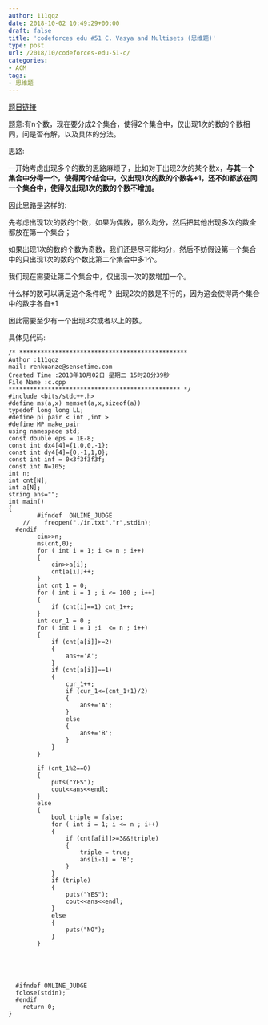 ```yaml
---
author: 111qqz
date: 2018-10-02 10:49:29+00:00
draft: false
title: 'codeforces edu #51 C. Vasya and Multisets (思维题)'
type: post
url: /2018/10/codeforces-edu-51-c/
categories:
- ACM
tags:
- 思维题
---
```


[题目链接](http://codeforces.com/contest/1051/problem/C)

题意:有n个数，现在要分成2个集合，使得2个集合中，仅出现1次的数的个数相同，问是否有解，以及具体的分法。

思路:

一开始考虑出现多个的数的思路麻烦了，比如对于出现2次的某个数x，**与其一个集合中分得一个，使得两个结合中，仅出现1次的数的个数各+1，还不如都放在同一个集合中，使得仅出现1次的数的个数不增加。**

因此思路是这样的:

先考虑出现1次的数的个数，如果为偶数，那么均分，然后把其他出现多次的数全都放在第一个集合；

如果出现1次的数的个数为奇数，我们还是尽可能均分，然后不妨假设第一个集合中的只出现1次的数的个数比第二个集合中多1个。

我们现在需要让第二个集合中，仅出现一次的数增加一个。

什么样的数可以满足这个条件呢？ 出现2次的数是不行的，因为这会使得两个集合中的数字各自+1

因此需要至少有一个出现3次或者以上的数。

具体见代码:

    
    /* ***********************************************
    Author :111qqz
    mail: renkuanze@sensetime.com
    Created Time :2018年10月02日 星期二 15时28分39秒
    File Name :c.cpp
    ************************************************ */
    #include <bits/stdc++.h>
    #define ms(a,x) memset(a,x,sizeof(a))
    typedef long long LL;
    #define pi pair < int ,int >
    #define MP make_pair
    using namespace std;
    const double eps = 1E-8;
    const int dx4[4]={1,0,0,-1};
    const int dy4[4]={0,-1,1,0};
    const int inf = 0x3f3f3f3f;
    const int N=105;
    int n;
    int cnt[N];
    int a[N];
    string ans="";
    int main()
    {
            #ifndef  ONLINE_JUDGE 
        //    freopen("./in.txt","r",stdin);
      #endif
    		cin>>n;
    		ms(cnt,0);
    		for ( int i = 1; i <= n ; i++)
    		{
    			cin>>a[i];
    			cnt[a[i]]++;
    		}
    		int cnt_1 = 0;
    		for ( int i = 1 ; i <= 100 ; i++)
    		{
    			if (cnt[i]==1) cnt_1++;
    		}
    		int cur_1 = 0 ;
    		for ( int i = 1 ;i  <= n ; i++)
    		{
    			if (cnt[a[i]]>=2)
    			{
    				ans+='A';
    			}
    			if (cnt[a[i]]==1)
    			{
    				cur_1++;
    				if (cur_1<=(cnt_1+1)/2)
    				{
    					ans+='A';
    				}
    				else
    				{
    					ans+='B';
    				}
    			}
    		}
    
    		if (cnt_1%2==0)
    		{
    			puts("YES");
    			cout<<ans<<endl;
    		}
    		else
    		{
    			bool triple = false;
    			for ( int i = 1; i <= n ; i++)
    			{
    				if (cnt[a[i]]>=3&&!triple)
    				{
    					triple = true;
    					ans[i-1] = 'B';
    				}
    			}
    			if (triple)
    			{
    				puts("YES");
    				cout<<ans<<endl;
    			}
    			else
    			{
    				puts("NO");
    			}
    		}
    			
    
    
    
    
      #ifndef ONLINE_JUDGE  
      fclose(stdin);
      #endif
        return 0;
    }



